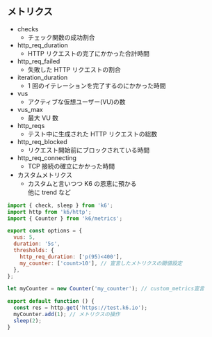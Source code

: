 ## メトリクス

- checks
  - チェック関数の成功割合
- http_req_duration
  - HTTP リクエストの完了にかかった合計時間
- http_req_failed
  - 失敗した HTTP リクエストの割合
- iteration_duration
  - 1 回のイテレーションを完了するのにかかった時間
- vus
  - アクティブな仮想ユーザー(VU)の数
- vus_max
  - 最大 VU 数
- http_reqs
  - テスト中に生成された HTTP リクエストの総数
- http_req_blocked
  - リクエスト開始前にブロックされている時間
- http_req_connecting
  - TCP 接続の確立にかかった時間
- カスタムメトリクス
  - カスタムと言いつつ K6 の恩恵に預かる  
    他に trend など

```js
import { check, sleep } from 'k6';
import http from 'k6/http';
import { Counter } from 'k6/metrics';

export const options = {
  vus: 5,
  duration: '5s',
  thresholds: {
    http_req_duration: ['p(95)<400'],
    my_counter: ['count>10'], // 宣言したメトリクスの閾値設定
  },
};

let myCounter = new Counter('my_counter'); // custom_metrics宣言

export default function () {
  const res = http.get('https://test.k6.io');
  myCounter.add(1); // メトリクスの操作
  sleep(2);
}
```
